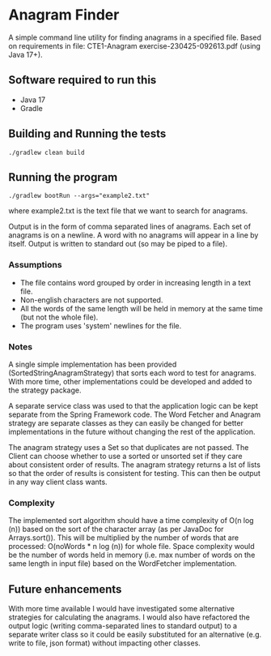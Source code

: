 # Anagram Finder
A simple command line utility for finding anagrams in a specified file.
Based on requirements in file: CTE1-Anagram exercise-230425-092613.pdf (using Java 17+).

## Software required to run this
* Java 17
* Gradle

## Building and Running the tests
```
./gradlew clean build
```

## Running the program
```
./gradlew bootRun --args="example2.txt" 
```
where example2.txt is the text file that we want to search for anagrams.

Output is in the form of comma separated lines of anagrams. Each set of anagrams is on a newline.
A word with no anagrams will appear in a line by itself. Output is written to standard out (so may be piped to a file).

### Assumptions
- The file contains word grouped by order in increasing length in a text file. 
- Non-english characters are not supported. 
- All the words of the same length will be held in memory at the same time (but not the whole file).
- The program uses 'system' newlines for the file. 

### Notes
A single simple implementation has been provided (SortedStringAnagramStrategy) that sorts each word to test for anagrams.
With more time, other implementations could be developed and added to the strategy package.

A separate service class was used to that the application logic can be kept separate from the Spring Framework code.
The Word Fetcher and Anagram strategy are separate classes as they can easily be changed for better implementations in the future without changing the rest of the application. 

The anagram strategy uses a Set so that duplicates are not passed. The Client can choose whether to use a sorted or unsorted set if they care about consistent order of results.
The anagram strategy returns a lst of lists so that the order of results is consistent for testing. This can then be output in any way client class wants. 

### Complexity 
The implemented sort algorithm should have a time complexity of O(n log (n)) based on the sort of the character array (as per JavaDoc for Arrays.sort()). This will be multiplied by the number of words 
that are processed: O(noWords * n log (n)) for whole file. Space complexity would be the number of words held in memory (i.e. max number of words on the same length in input file) based on the WordFetcher implementation. 

## Future enhancements
With more time available I would have investigated some alternative strategies for calculating the anagrams. 
I would also have refactored the output logic (writing comma-separated lines to standard output) to a separate writer class so it could 
be easily substituted for an alternative (e.g. write to file, json format) without impacting other classes.